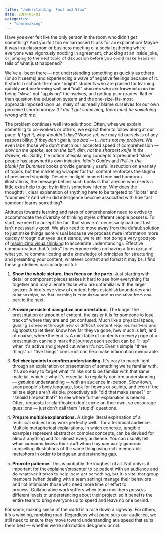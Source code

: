 ```yaml
---
title: "Understanding, Fast and Slow"
date: 2014-08-01
categories: 
  - "sensemaking"
---
```


Have you ever felt like the only person in the room who didn't _get_ something? And you felt too embarrassed to ask for an explanation? Maybe it was in a classroom or business meeting or a social gathering where everyone was vigorously nodding in agreement, chuckling at an inside joke, or jumping to the next topic of discussion before you could make heads or tails of what just happened?

We've all been there — not understanding something as quickly as others (or so it seems) and experiencing a wave of negative feelings because of it. It starts in school: there are "bright" students who are praised for learning quickly and performing well and "dull" students who are frowned upon for being "slow," not "applying" themselves, and getting poor grades. Rather than question the education system and the one-size-fits-most approach imposed upon us, many of us readily blame ourselves for our own perceived shortcomings: _If I don't get something, there must be something wrong with me_.

The problem continues well into adulthood. Often, when we explain something to co-workers or others, we expect them to follow along at our pace: _If I get it, why shouldn't they?_ Worse yet, we may rid ourselves of any responsibility: _If they don't get it, too bad — t__hat's not my problem_. We even label those who don't match our accepted speed of comprehension — _slow on the uptake, not on the ball, dim, not the sharpest knife in the drawer, etc_. Sadly, the notion of explaining concepts to presumed "slow" people has spawned its own industry. _Idiot's Guides_ and _(Fill-in-the-blank) for Dummies_ books provide generally useful instruction on a variety of topics, but the marketing wrapper for that content reinforces the stigma of presumed stupidity. Despite the light-hearted tone and humorous illustrations, the message behind such books is that anyone who needs a little extra help to get by in life is somehow inferior. Why does the thoughtful, clear explanation of anything have to be targeted to "idiots" and "dummies"? And when did intelligence become associated with how fast someone learns something?

Attitudes towards learning and rates of comprehension need to evolve to accommodate the diversity of thinking styles different people possess. To start, we need to accept the fact that slow isn't necessarily bad and fast isn't necessarily good. We also need to move away from the default solution to just make things more visual because we process more information more quickly through our eyes (as it stands, we're still not doing a very good job of [maximizing visual thinking](/putting-visual-thinking-to-work) to accelerate understanding). Effective communication that "clicks" for everyone relies on having a firm grasp of what you're communicating and a knowledge of principles for structuring and presenting your content, whatever content and format it may be. I find these guidelines particularly useful:

1. **Show the whole picture, then focus on the parts.** Just starting with detail or component pieces makes it hard to see how everything fits together and may alienate those who are unfamiliar with the larger system. A bird's-eye view of content helps establish boundaries and relationships, so that learning is cumulative and associative from one part to the next.

2. **Provide persistent navigation and orientation.** The longer the presentation or amount of content, the easier it is for someone to lose track of where they are and get confused. Much like a physical space, guiding someone through new or difficult content requires markers and signposts to let them know how far they've gone, how much is left, and of course, where the end is. A mini table of contents on every page of a presentation can help mark the journey: each section can be "lit up" when it's active and greyed out when it's not. Even a simple "three things" or "five things" construct can help make information memorable.

3. **Set checkpoints to confirm understanding.** It's easy to march right through an explanation or presentation of something we're familiar with. It's also easy to forget what it's like not to be familiar with that same material, which is why it's essential to regularly confirm understanding — _genuine_ understanding — with an audience in-person. Slow down, scan people's body language, look for frowns or squints, and even if the telltale signs aren't visible, proactively ask "did that make sense?" or "should I repeat that?" to see where further explanation is needed. Often, requests for clarification don't come on their own, so encourage questions — just don't call them "stupid" questions.

4. **Prepare multiple explanations.** A single, literal explanation of a technical subject may work perfectly well... for a technical audience. Multiple metaphorical explanations, in which concrete, tangible examples represent abstract or complex concepts, can be devised for almost anything and for almost every audience. You can usually tell when someone knows their stuff when they can easily generate compelling illustrations of the same thing using rich, memorable metaphors in order to bridge an understanding gap.

5. **Promote patience.** This is probably the toughest of all. Not only is it important for the explainer/presenter to be patient with an audience and do whatever it takes to help them get something, but it is vital that group members (when dealing with a team setting) manage their behaviors and not intimidate those who need more time or effort to process. Collaborative work suffers when team members possess different levels of understanding about their project, so it benefits the entire team to bring everyone up to speed and leave no one behind.

For some, making sense of the world is a race down a highway. For others, it's a winding, rambling road. Regardless what pace suits our audience, we still need to ensure they move toward understanding at a speed that suits them best — whether we're information designers or not.
